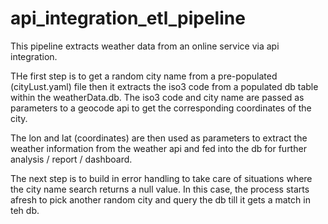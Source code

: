 # api_integration_etl_pipeline

This pipeline extracts weather data from an online service via api integration.

THe first step is to get a random city name from a pre-populated (cityLust.yaml) file then it extracts the iso3 code from a populated db table within the weatherData.db. The iso3 code and city name are passed as parameters to a geocode api to get the corresponding coordinates of the city.

The lon and lat (coordinates) are then used as parameters to extract the weather information from the weather api and fed into the db for further analysis / report / dashboard.

The next step is to build in error handling to take care of situations where the city name search returns a null value. In this case, the process starts afresh to pick another random city and query the db till it gets a match in teh db.
